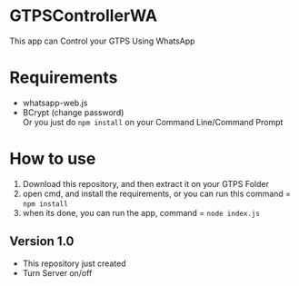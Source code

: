 # GTPSControllerWA
This app can Control your GTPS Using WhatsApp
# Requirements
- whatsapp-web.js
- BCrypt (change password)<br />
Or you just do `npm install` on your Command Line/Command Prompt
# How to use
1. Download this repository, and then extract it on your GTPS Folder
2. open cmd, and install the requirements, or you can run this command = `npm install`
3. when its done, you can run the app, command = `node index.js`
## Version 1.0
- This repository just created
- Turn Server on/off
